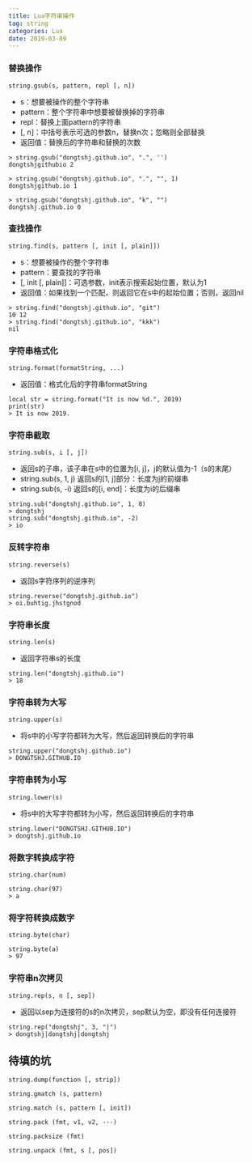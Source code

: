 ```yaml
---
title: Lua字符串操作
tag: string
categories: Lua
date: 2019-03-09
---
```


### 替换操作
`string.gsub(s, pattern, repl [, n])`
* s：想要被操作的整个字符串
* pattern：整个字符串中想要被替换掉的字符串
* repl：替换上面pattern的字符串
* [, n]：中括号表示可选的参数n，替换n次；忽略则全部替换
* 返回值：替换后的字符串和替换的次数

```
> string.gsub("dongtshj.github.io", ".", '')
dongtshjgithubio 2

> string.gsub("dongtshj.github.io", ".", "", 1)
dongtshjgithub.io 1

> string.gsub("dongtshj.github.io", "k", "")
dongtshj.github.io 0
```

### 查找操作
`string.find(s, pattern [, init [, plain]])`
* s：想要被操作的整个字符串
* pattern：要查找的字符串
* [, init [, plain]]：可选参数，init表示搜索起始位置，默认为1
* 返回值：如果找到一个匹配，则返回它在s中的起始位置；否则，返回nil

```
> string.find("dongtshj.github.io", "git")
10 12
> string.find("dongtshj.github.io", "kkk")
nil
```

### 字符串格式化
`string.format(formatString, ...)`
* 返回值：格式化后的字符串formatString

```
local str = string.format("It is now %d.", 2019)
print(str)
> It is now 2019.
```

### 字符串截取
`string.sub(s, i [, j])`
* 返回s的子串，该子串在s中的位置为[i, j]，j的默认值为-1（s的末尾）
* string.sub(s, 1, j) 返回s的[1, j]部分：长度为j的前缀串
* string.sub(s, -i) 返回s的[i, end]：长度为i的后缀串

```
string.sub("dongtshj.github.io", 1, 8)
> dongtshj
string.sub("dongtshj.github.io", -2)
> io
```

### 反转字符串
`string.reverse(s)`
* 返回s字符序列的逆序列

```
string.reverse("dongtshj.github.io")
> oi.buhtig.jhstgnod
```

### 字符串长度
`string.len(s)`
* 返回字符串s的长度

```
string.len("dongtshj.github.io")
> 18
```

### 字符串转为大写
`string.upper(s)`
* 将s中的小写字符都转为大写，然后返回转换后的字符串

```
string.upper("dongtshj.github.io")
> DONGTSHJ.GITHUB.IO
```

### 字符串转为小写
`string.lower(s)`
* 将s中的大写字符都转为小写，然后返回转换后的字符串

```
string.lower("DONGTSHJ.GITHUB.IO")
> dongtshj.github.io
```

### 将数字转换成字符
`string.char(num)`

```
string.char(97)
> a
```

### 将字符转换成数字
`string.byte(char)`

```
string.byte(a)
> 97
```

### 字符串n次拷贝
`string.rep(s, n [, sep])`
* 返回以sep为连接符的s的n次拷贝，sep默认为空，即没有任何连接符

```
string.rep("dongtshj", 3, "|")
> dongtshj|dongtshj|dongtshj
```

## 待填的坑
`string.dump(function [, strip])`

`string.gmatch (s, pattern)`

`string.match (s, pattern [, init])`

`string.pack (fmt, v1, v2, ···)`

`string.packsize (fmt)`

`string.unpack (fmt, s [, pos])`
